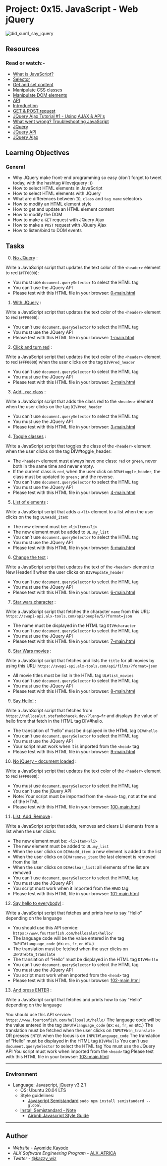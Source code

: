 # Project: 0x15. JavaScript - Web jQuery

![did_sum1_say_jquery](./did_someone_say_jquery.jpg)

## Resources

### Read or watch:-

- [What is JavaScript?](https://developer.mozilla.org/en-US/docs/Learn/JavaScript/First_steps/What_is_JavaScript)
- [Selector](https://jquery-tutorial.net/selectors/using-elements-ids-and-classes/)
- [Get and set content](https://jquery-tutorial.net/dom-manipulation/getting-and-setting-content/)
- [Manipulate CSS classes](https://jquery-tutorial.net/dom-manipulation/getting-and-setting-css-classes/)
- [Manipulate DOM elements](https://jquery-tutorial.net/dom-manipulation/the-append-and-prepend-methods/)
- [API](https://oscarotero.com/jquery/)
- [Introduction](https://jquery-tutorial.net/ajax/introduction/)
- [GET & POST request](https://jquery-tutorial.net/ajax/the-get-and-post-methods/)
- [JQuery Ajax Tutorial #1 - Using AJAX & API's](https://www.youtube.com/watch?v=fEYx8dQr_cQ)
- [What went wrong? Troubleshooting JavaScript](https://developer.mozilla.org/en-US/docs/Learn/JavaScript/First_steps/What_went_wrong)
- [JQuery](https://jquery.com/)
- [JQuery API](https://api.jquery.com/)
- [JQuery Ajax](https://learn.jquery.com/ajax/)

## Learning Objectives

### General

- Why JQuery make front-end programming so easy (don’t forget to tweet today, with the hashtag #ilovejquery :))
- How to select HTML elements in JavaScript
- How to select HTML elements with JQuery
- What are differences between `ID`, `class` and `tag name` selectors
- How to modify an HTML element style
- How to get and update an HTML element content
- How to modify the DOM
- How to make a `GET` request with JQuery Ajax
- How to make a `POST` request with JQuery Ajax
- How to listen/bind to DOM events

## Tasks

0. [No JQuery](./0-script.js) :

Write a JavaScript script that updates the text color of the `<header>` element to red (`#FF0000`):

- You must use `document.querySelector` to select the HTML tag
- You can’t use the JQuery API
- Please test with this HTML file in your browser: [0-main.html](./0-main.html)

1. [With JQuery](./1-script.js) :

Write a JavaScript script that updates the text color of the `<header>` element to red (`#FF0000`):

- You can’t use `document.querySelector` to select the HTML tag
- You must use the JQuery API
- Please test with this HTML file in your browser: [1-main.html](./1-main.html)

2. [Click and turn red](./2-script.js) :

Write a JavaScript script that updates the text color of the `<header>` element to red (`#FF0000`) when the user clicks on the tag `DIV#red_header`

- You can’t use `document.querySelector` to select the HTML tag
- You must use the JQuery API
- Please test with this HTML file in your browser: [2-main.html](./2-main.html)

3. [Add `.red` class](./3-script.js) :

Write a JavaScript script that adds the class red to the `<header>` element when the user clicks on the tag `DIV#red_header`

- You can’t use `document.querySelector` to select the HTML tag
- You must use the JQuery API
- Please test with this HTML file in your browser: [3-main.html](./3-main.html)

4. [Toggle classes](./4-script.js) :

Write a JavaScript script that toggles the class of the `<header>` element when the user clicks on the tag DIV#toggle_header:

- The `<header>` element must always have one class: `red` or `green`, never both in the same time and never empty.
- If the current class is `red`, when the user click on `DIV#toggle_header`, the class must be updated to `green` ; and the reverse.
- You can’t use `document.querySelector` to select the HTML tag
- You must use the JQuery API
- Please test with this HTML file in your browser: [4-main.html](./4-main.html)

5. [List of elements](./5-script.js) :

Write a JavaScript script that adds a `<li>` element to a list when the user clicks on the tag `DIV#add_item`:

- The new element must be: `<li>Item</li>`
- The new element must be added to `UL.my_list`
- You can’t use `document.querySelector` to select the HTML tag
- You must use the JQuery API
- Please test with this HTML file in your browser: [5-main.html](./5-main.html)

6. [Change the text](./6-script.js) :

Write a JavaScript script that updates the text of the `<header>` element to New Header!!! when the user clicks on `DIV#update_header`

- You can’t use `document.querySelector` to select the HTML tag
- You must use the JQuery API
- Please test with this HTML file in your browser: [6-main.html](./6-main.html)

7. [Star wars character](./7-script.js) :

Write a JavaScript script that fetches the character `name` from this URL: `https://swapi-api.alx-tools.com/api/people/5/?format=json`

- The name must be displayed in the HTML tag `DIV#character`
- You can’t use `document.querySelector` to select the HTML tag
- You must use the JQuery API
- Please test with this HTML file in your browser: [7-main.html](./7-main.html)

8. [Star Wars movies](./8-script.js) :

Write a JavaScript script that fetches and lists the `title` for all movies by using this URL: `https://swapi-api.alx-tools.com/api/films/?format=json`

- All movie titles must be list in the HTML tag `UL#list_movies`
- You can’t use `document.querySelector` to select the HTML tag
- You must use the JQuery API
- Please test with this HTML file in your browser: [8-main.html](./8-main.html)

9. [Say Hello!](./9-script.js) :

Write a JavaScript script that fetches from `https://hellosalut.stefanbohacek.dev/?lang=fr` and displays the value of hello from that fetch in the HTML tag DIV#hello.

- The translation of “hello” must be displayed in the HTML tag `DIV#hello`
- You can’t use `document.querySelector` to select the HTML tag
- You must use the JQuery API
- Your script must work when it is imported from the `<head>` tag
- Please test with this HTML file in your browser: [9-main.html](./9-main.html)

10. [No jQuery - document loaded](./100-script.js) :

Write a JavaScript script that updates the text color of the `<header>` element to red (`#FF0000`):

- You must use `document.querySelector` to select the HTML tag
- You can’t use the jQuery API
- Note: Your script must be imported from the `<head>` tag, not at the end of the HTML
- Please test with this HTML file in your browser: [100-main.html](./100-main.html)

11. [List, Add, Remove](./101-script.js) :

Write a JavaScript script that adds, removes and clears LI elements from a list when the user clicks:

- The new element must be: `<li>Item</li>`
- The new element must be added to `UL.my_list`
- When the user clicks on `DIV#add_item`: a new element is added to the list
- When the user clicks on `DIV#remove_item`: the last element is removed from the list
- When the user clicks on `DIV#clear_list`: all elements of the list are removed
- You can’t use `document.querySelector` to select the HTML tag
- You must use the JQuery API
- You script must work when it imported from the `HEAD` tag
- Please test with this HTML file in your browser: [101-main.html](./101-main.html)

12. [Say hello to everybody!](./102-script.js) :

Write a JavaScript script that fetches and prints how to say “Hello” depending on the language

- You should use this API service: `https://www.fourtonfish.com/hellosalut/hello/`
- The language code will be the value entered in the tag `INPUT#language_code` (ex: `es`, `fr`, `en` etc.)
- The translation must be fetched when the user clicks on `INPUT#btn_translate`
- The translation of “Hello” must be displayed in the HTML tag `DIV#hello`
- You can’t use `document.querySelector` to select the HTML tag
- You must use the JQuery API
- You script must work when imported from the `<head>` tag
- Please test with this HTML file in your browser: [102-main.html](./102-main.html)

13. [And press ENTER](./103-scripts) :

Write a JavaScript script that fetches and prints how to say “Hello” depending on the language

You should use this API service: `https://www.fourtonfish.com/hellosalut/hello/`
The language code will be the value entered in the tag `INPUT#language_code` (ex: `es`, `fr`, `en` etc.)
The translation must be fetched when the user clicks on `INPUT#btn_translate` OR presses `ENTER` when the focus is on `INPUT#language_code`
The translation of “Hello” must be displayed in the HTML tag `DIV#hello`
You can’t use `document.querySelector` to select the HTML tag
You must use the JQuery API
You script must work when imported from the `<head>` tag
Please test with this HTML file in your browser: [103-main.html](./103-main.html)

---

### Environment

- Language: Javascript, jQuery v3.2.1
  - OS: Ubuntu 20.04 LTS
  - Style guidelines:
    - [Javascript Semistandard](https://github.com/standard/semistandard) `sudo npm install semistandard --global`
  - [Install Semistandard - Note](../0x12-javascript-warm_up/README.md)
    - [Airbnb Javascript Style Guide](https://github.com/airbnb/javascript)

---

## Author

- _Website_ - [Ayomide Kayode](https://github.com/AyomideKayode)
- _ALX Software Engineering Program_ - [ALX_AFRICA](https://www.alxafrica.com/programmes/)
- _Twitter_ - [@kazzy_wiz](https://www.twitter.com/kazzy_wiz)
